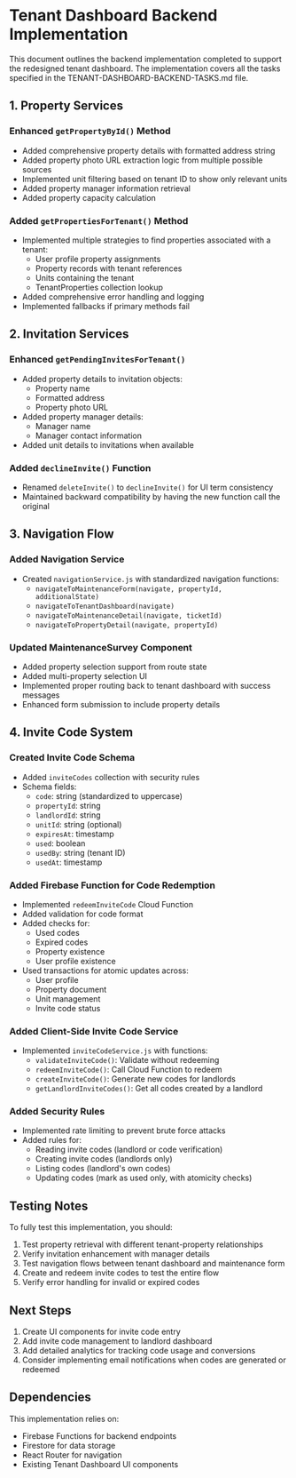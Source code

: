 # Tenant Dashboard Backend Implementation

This document outlines the backend implementation completed to support the redesigned tenant dashboard. The implementation covers all the tasks specified in the TENANT-DASHBOARD-BACKEND-TASKS.md file.

## 1. Property Services

### Enhanced `getPropertyById()` Method
- Added comprehensive property details with formatted address string
- Added property photo URL extraction logic from multiple possible sources
- Implemented unit filtering based on tenant ID to show only relevant units
- Added property manager information retrieval
- Added property capacity calculation

### Added `getPropertiesForTenant()` Method
- Implemented multiple strategies to find properties associated with a tenant:
  - User profile property assignments
  - Property records with tenant references
  - Units containing the tenant
  - TenantProperties collection lookup
- Added comprehensive error handling and logging
- Implemented fallbacks if primary methods fail

## 2. Invitation Services

### Enhanced `getPendingInvitesForTenant()`
- Added property details to invitation objects:
  - Property name
  - Formatted address
  - Property photo URL
- Added property manager details:
  - Manager name
  - Manager contact information
- Added unit details to invitations when available

### Added `declineInvite()` Function
- Renamed `deleteInvite()` to `declineInvite()` for UI term consistency
- Maintained backward compatibility by having the new function call the original

## 3. Navigation Flow

### Added Navigation Service
- Created `navigationService.js` with standardized navigation functions:
  - `navigateToMaintenanceForm(navigate, propertyId, additionalState)`
  - `navigateToTenantDashboard(navigate)`
  - `navigateToMaintenanceDetail(navigate, ticketId)`
  - `navigateToPropertyDetail(navigate, propertyId)`

### Updated MaintenanceSurvey Component
- Added property selection support from route state
- Added multi-property selection UI
- Implemented proper routing back to tenant dashboard with success messages
- Enhanced form submission to include property details

## 4. Invite Code System

### Created Invite Code Schema
- Added `inviteCodes` collection with security rules
- Schema fields:
  - `code`: string (standardized to uppercase)
  - `propertyId`: string
  - `landlordId`: string
  - `unitId`: string (optional)
  - `expiresAt`: timestamp
  - `used`: boolean
  - `usedBy`: string (tenant ID)
  - `usedAt`: timestamp

### Added Firebase Function for Code Redemption
- Implemented `redeemInviteCode` Cloud Function
- Added validation for code format
- Added checks for:
  - Used codes
  - Expired codes
  - Property existence
  - User profile existence
- Used transactions for atomic updates across:
  - User profile
  - Property document
  - Unit management
  - Invite code status

### Added Client-Side Invite Code Service
- Implemented `inviteCodeService.js` with functions:
  - `validateInviteCode()`: Validate without redeeming
  - `redeemInviteCode()`: Call Cloud Function to redeem
  - `createInviteCode()`: Generate new codes for landlords
  - `getLandlordInviteCodes()`: Get all codes created by a landlord

### Added Security Rules
- Implemented rate limiting to prevent brute force attacks
- Added rules for:
  - Reading invite codes (landlord or code verification)
  - Creating invite codes (landlords only)
  - Listing codes (landlord's own codes)
  - Updating codes (mark as used only, with atomicity checks)

## Testing Notes

To fully test this implementation, you should:

1. Test property retrieval with different tenant-property relationships
2. Verify invitation enhancement with manager details
3. Test navigation flows between tenant dashboard and maintenance form
4. Create and redeem invite codes to test the entire flow
5. Verify error handling for invalid or expired codes

## Next Steps

1. Create UI components for invite code entry
2. Add invite code management to landlord dashboard
3. Add detailed analytics for tracking code usage and conversions
4. Consider implementing email notifications when codes are generated or redeemed

## Dependencies

This implementation relies on:
- Firebase Functions for backend endpoints
- Firestore for data storage
- React Router for navigation
- Existing Tenant Dashboard UI components 